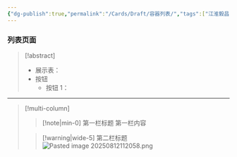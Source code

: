 ```yaml
---
{"dg-publish":true,"permalink":"/Cards/Draft/容器列表/","tags":["江淮毅昌/蝶创I-MES/MES"]}
---
```



### 列表页面



> [!abstract]
> - 展示表：
> - 按钮
> 	- 按钮 1：

---

> [!multi-column]
>
>> [!note|min-0] 第一栏标题
>> 第一栏内容
>
>> [!warning|wide-5] 第二栏标题
>> ![Pasted image 20250812112058.png](/img/user/Extras/Attachments/Pasted%20image%2020250812112058.png)
